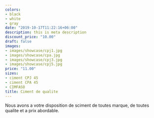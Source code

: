 ```yaml
---
colors:
- black
- white
- gray
date: "2019-10-17T11:22:16+06:00"
description: this is meta description
discount_price: "10.00"
draft: false
images:
- images/showcase/cpj1.jpg
- images/showcase/cpa.jpg
- images/showcase/cpj3.jpg
- images/showcase/cpj5.jpg
price: "11.00"
sizes:
- ciment CPJ 45
- ciment CPA 45
- CIMFASO
title: Ciment de qualite
---
```



Nous avons a votre disposition de sciment de toutes marque, de toutes qualite et a prix abordable.
